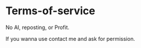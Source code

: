 # Terms-of-service

No AI, reposting, or Profit.

If you wanna use contact me and ask for permission.
